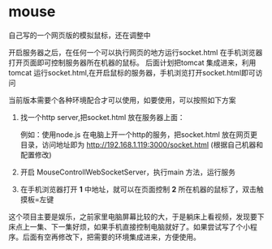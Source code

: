 # mouse

自己写的一个网页版的模拟鼠标，还在调整中

开启服务器之后，在任何一个可以执行网页的地方运行socket.html 在手机浏览器打开页面即可控制服务器所在机器的鼠标。
后面计划把tomcat 集成进来，利用tomcat 运行socket.html,在开启鼠标的服务器，手机浏览打开socket.html即可访问

当前版本需要个各种环境配合才可以使用，如要使用，可以按照如下方案

1. 找一个http server,把socket.html 放在服务器上面：

	例如：使用node.js 在电脑上开一个http的服务，把socket.html 放在网页更目录，访问地址即为  http://192.168.1.119:3000/socket.html (根据自己机器和配置修改)

2. 开启 MouseControllWebSocketServer，执行main 方法，运行服务

3. 在手机浏览器打开 **1** 中地址，就可以在页面控制 **2** 所在机器的鼠标了，双击触摸板=左键

这个项目主要是娱乐，之前家里电脑屏幕比较的大，于是躺床上看视频，发现要下床点上一集、下一集好烦，如果手机直接控制电脑就好了。如果尝试写了个小程序。后面有空再修改下，把需要的环境集成进来，方便使用。